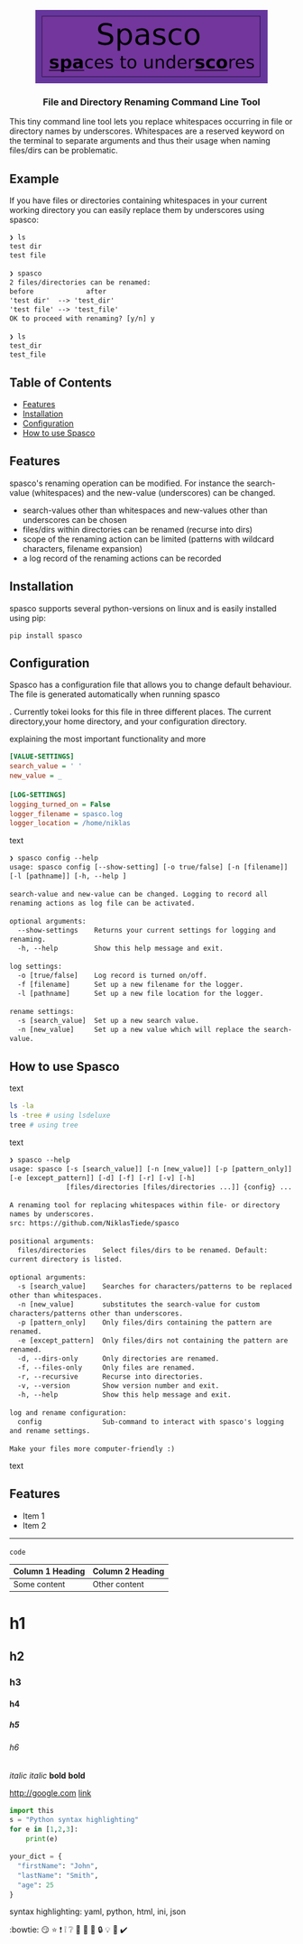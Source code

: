 
<p align="center">
  <img  align="center" height="130" src="spasco_heading.png" />
   <h3 align="center">File and Directory Renaming Command Line Tool</h3> 
<p>



[comment]: <> (# https://shields.io/)

[comment]: <> (![PyPI - Python Version]&#40;https://img.shields.io/pypi/pyversions/spasco&#41;)

[comment]: <> ([![platform]&#40;https://img.shields.io/&#41;]&#40;&#41;    # https://shields.io/category/platform-support)

[comment]: <> ([![license]&#40;https://img.shields.io/conda/&#41;]&#40;&#41;    # https://shields.io/category/license)

[comment]: <> ([![Travis CI]&#40;https://img.shields.io/&#41;]&#40;https://travis-ci.com/github/numpy/numpy&#41;     # https://shields.io/category/build)

[comment]: <> ([![codecov]&#40;https://img.shields.io/&#41;]&#40;https://codecov.io/&#41;    # https://shields.io/category/coverage)

[comment]: <> ([![codacy]&#40;https://img.shields.io/&#41;]&#40;&#41;    # https://shields.io/category/analysis)

[comment]: <> (![total lines]&#40;https://img.shields.io/&#41;    # https://shields.io/category/size)

This tiny command line tool lets you replace whitespaces occurring in file or 
directory names by underscores. Whitespaces are a reserved keyword on the terminal
to separate arguments and thus their usage when naming files/dirs can be problematic.

Example
-------

If you have files or directories containing whitespaces in your current working
directory you can easily replace them by underscores using spasco:

```console
❯ ls
test dir
test file

❯ spasco
2 files/directories can be renamed:
before             after
'test dir'  --> 'test_dir'
'test file' --> 'test_file'
OK to proceed with renaming? [y/n] y

❯ ls
test_dir
test_file
```


Table of Contents
-----------------

- [Features](#Features)
- [Installation](#Installation)
- [Configuration](#Configuration)
- [How to use Spasco](#How-to-use-Spasco)


Features
--------

spasco's renaming operation can be modified. For instance the 
search-value (whitespaces) and the new-value (underscores) can be
changed.


- search-values other than whitespaces and new-values other than 
  underscores can be chosen
- files/dirs within directories can be renamed (recurse into dirs)
- scope of the renaming action can be limited (patterns with wildcard 
  characters, filename expansion)
- a log record of the renaming actions can be recorded


Installation
------------

spasco supports several python-versions on linux and is easily 
installed using pip:

``` {.sourceCode .bash}
pip install spasco
```


Configuration
--------

Spasco has a configuration file that allows you to change default 
behaviour. The file is generated automatically when running spasco

. Currently 
tokei looks for this file in three different places. The current 
directory,your home directory, and your configuration directory.

explaining the most important functionality and more

```ini
[VALUE-SETTINGS]
search_value = ' '
new_value = _

[LOG-SETTINGS]
logging_turned_on = False
logger_filename = spasco.log
logger_location = /home/niklas
```

text

```console
❯ spasco config --help
usage: spasco config [--show-setting] [-o true/false] [-n [filename]] [-l [pathname]] [-h, --help ]

search-value and new-value can be changed. Logging to record all renaming actions as log file can be activated.

optional arguments:
  --show-settings    Returns your current settings for logging and renaming.
  -h, --help         Show this help message and exit.

log settings:
  -o [true/false]    Log record is turned on/off.
  -f [filename]      Set up a new filename for the logger.
  -l [pathname]      Set up a new file location for the logger.

rename settings:
  -s [search_value]  Set up a new search value.
  -n [new_value]     Set up a new value which will replace the search-value.
```


How to use Spasco
----------------

[comment]: <> (https://github.com/XAMPPRocky/tokei)

text

```bash
ls -la
ls -tree # using lsdeluxe
tree # using tree
```

text


```console
❯ spasco --help
usage: spasco [-s [search_value]] [-n [new_value]] [-p [pattern_only]] [-e [except_pattern]] [-d] [-f] [-r] [-v] [-h]
              [files/directories [files/directories ...]] {config} ...

A renaming tool for replacing whitespaces within file- or directory names by underscores.
src: https://github.com/NiklasTiede/spasco

positional arguments:
  files/directories    Select files/dirs to be renamed. Default: current directory is listed.

optional arguments:
  -s [search_value]    Searches for characters/patterns to be replaced other than whitespaces.
  -n [new_value]       substitutes the search-value for custom characters/patterns other than underscores.
  -p [pattern_only]    Only files/dirs containing the pattern are renamed.
  -e [except_pattern]  Only files/dirs not containing the pattern are renamed.
  -d, --dirs-only      Only directories are renamed.
  -f, --files-only     Only files are renamed.
  -r, --recursive      Recurse into directories.
  -v, --version        Show version number and exit.
  -h, --help           Show this help message and exit.

log and rename configuration:
  config               Sub-command to interact with spasco's logging and rename settings.

Make your files more computer-friendly :)
```

text



## Features

- Item 1
- Item 2

--------

`code`

| Column 1 Heading | Column 2 Heading |
| ---------------- | ---------------- |
| Some content     | Other content    |

# h1
## h2
### h3
#### h4
##### h5
###### h6
*italic*
_italic_
**bold**
__bold__

<http://google.com>
[link](http://google.com)

```python
import this
s = "Python syntax highlighting"
for e in [1,2,3]:
    print(e)
```


```python
your_dict = {
  "firstName": "John",
  "lastName": "Smith",
  "age": 25
}
```

syntax highlighting: yaml, python, html, ini, json

:bowtie:
:smirk:
:star:
:exclamation:
:grey_exclamation:
:grey_question:
:whale:
:panda_face:
:key:
:lock:
:bulb:
:hammer:
:heavy_check_mark:
